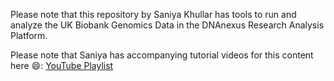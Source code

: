 Please note that this repository by Saniya Khullar has tools to run and analyze the UK Biobank Genomics Data in the DNAnexus Research Analysis Platform. 

Please note that Saniya has accompanying tutorial videos for this content here 😄: [YouTube Playlist](https://www.youtube.com/watch?v=6qImTRE4F3o&list=PL_3UUp3wcnVaLS0O5589Cn1f7YBwVnBya)
